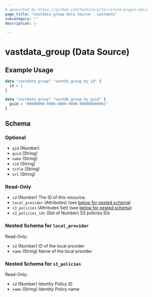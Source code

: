```yaml
---
# generated by https://github.com/hashicorp/terraform-plugin-docs
page_title: "vastdata_group Data Source - vastdata"
subcategory: ""
description: |-
  
---
```


# vastdata_group (Data Source)



## Example Usage

```terraform
data "vastdata_group" "vastdb_group_by_id" {
  id = 1
}

data "vastdata_group" "vastdb_group_by_guid" {
  guid = "00000000-0000-0000-0000-000000000001"
}
```

<!-- schema generated by tfplugindocs -->
## Schema

### Optional

- `gid` (Number)
- `guid` (String)
- `name` (String)
- `sid` (String)
- `title` (String)
- `url` (String)

### Read-Only

- `id` (Number) The ID of this resource.
- `local_provider` (Attributes) (see [below for nested schema](#nestedatt--local_provider))
- `s3_policies` (Attributes Set) (see [below for nested schema](#nestedatt--s3_policies))
- `s3_policies_ids` (Set of Number) S3 policies IDs

<a id="nestedatt--local_provider"></a>
### Nested Schema for `local_provider`

Read-Only:

- `id` (Number) ID of the local provider
- `name` (String) Name of the local provider


<a id="nestedatt--s3_policies"></a>
### Nested Schema for `s3_policies`

Read-Only:

- `id` (Number) Identity Policy ID
- `name` (String) Identity Policy name
